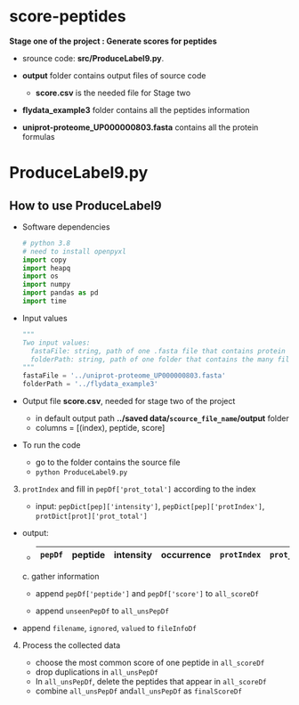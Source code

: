 # score-peptides
**Stage one of the project : Generate scores for peptides**

* srounce code:  **src/ProduceLabel9.py**. 

* **output** folder contains output files of source code

  * **score.csv** is the needed file for Stage two

* **flydata_example3**  folder contains all the peptides information

* **uniprot-proteome_UP000000803.fasta** contains all the protein formulas

  


# ProduceLabel9.py

## How to use ProduceLabel9

* Software dependencies

  ```python
  # python 3.8
  # need to install openpyxl
  import copy
  import heapq
  import os
  import numpy
  import pandas as pd
  import time
  ```

* Input values

  ```python
  """
  Two input values:
  	fastaFile: string, path of one .fasta file that contains protein formulas
  	folderPath: string, path of one folder that contains the many files of peptides' infomation
  """
  fastaFile = '../uniprot-proteome_UP000000803.fasta'
  folderPath = '../flydata_example3'
  ```

* Output file **score.csv**, needed for stage two of the project

  * in default output path **../saved data/`scource_file_name`/output** folder
  * columns = [(index), peptide, score]

* To run the code

  * go to the folder contains the source file 
  * `python ProduceLabel9.py`

3. `protIndex` and fill in `pepDf['prot_total']` according to the index

   * input:   `pepDict[pep]['intensity']`, `pepDict[pep]['protIndex']`, `protDict[prot]['prot_total']`
* output:    
     * | `pepDf`   | peptide | intensity | occurrence| `protIndex` | `prot_total` | `score_0` | `score` |          
       | ---- | ---- | ---- | ---- | ---- | ---- | ---- |---- |
   
   c.   gather information
   
   * append `pepDf['peptide']` and `pepDf['score']` to `all_scoreDf`

   * append  `unseenPepDf` to `all_unsPepDf`
* append `filename`, `ignored`, `valued` to `fileInfoDf` 
   
4. Process the collected data

   * choose the most common score of one peptide in `all_scoreDf` 
   * drop duplications in `all_unsPepDf`
   * In `all_unsPepDf`, delete the peptides that appear in `all_scoreDf`
   * combine `all_unsPepDf` and`all_unsPepDf` as `finalScoreDf`
